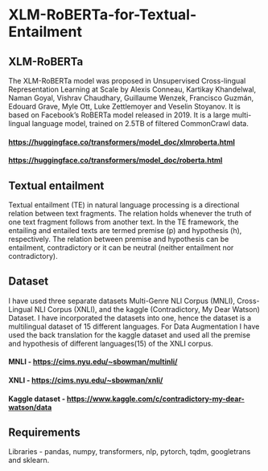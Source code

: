 # XLM-RoBERTa-for-Textual-Entailment

## XLM-RoBERTa
The XLM-RoBERTa model was proposed in Unsupervised Cross-lingual Representation Learning at Scale by Alexis Conneau, Kartikay Khandelwal, Naman Goyal, Vishrav Chaudhary, Guillaume Wenzek, Francisco Guzmán, Edouard Grave, Myle Ott, Luke Zettlemoyer and Veselin Stoyanov. It is based on Facebook’s RoBERTa model released in 2019. It is a large multi-lingual language model, trained on 2.5TB of filtered CommonCrawl data.

#### https://huggingface.co/transformers/model_doc/xlmroberta.html
#### https://huggingface.co/transformers/model_doc/roberta.html

## Textual entailment
Textual entailment (TE) in natural language processing is a directional relation between text fragments. The relation holds whenever the truth of one text fragment follows from another text. In the TE framework, the entailing and entailed texts are termed premise (p) and hypothesis (h), respectively. The relation between premise and hypothesis can be entailment, contradictory or it can be neutral (neither entailment nor contradictory).

## Dataset
I have used three separate datasets Multi-Genre NLI Corpus (MNLI), Cross-Lingual NLI Corpus (XNLI), and the kaggle (Contradictory, My Dear Watson) Dataset. I have incorporated the datasets into one, hence the dataset is a multilingual dataset of 15 different languages. For Data Augmentation I have used the back translation for the kaggle dataset and used all the premise and hypothesis of different languages(15) of the XNLI corpus.

#### MNLI - https://cims.nyu.edu/~sbowman/multinli/
#### XNLI - https://cims.nyu.edu/~sbowman/xnli/
#### Kaggle dataset - https://www.kaggle.com/c/contradictory-my-dear-watson/data

## Requirements

Libraries - pandas, numpy, transformers, nlp, pytorch, tqdm, googletrans and sklearn.


